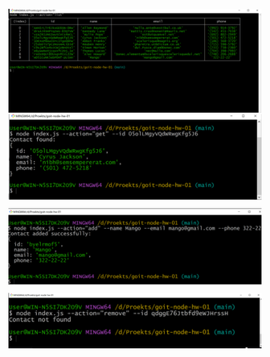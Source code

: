 
![Image alt](https://github.com/Okayolha/goit-node-hw-01/blob/main/image_2023-07-01_19-31-07.png)
![Image alt](https://github.com/Okayolha/goit-node-hw-01/blob/main/image_2023-07-01_19-34-55.png)

![Image alt](https://github.com/Okayolha/goit-node-hw-01/blob/main/image_2023-07-01_19-37-00.png)

![Image alt](https://github.com/Okayolha/goit-node-hw-01/blob/main/image_2023-07-01_19-39-17.png)

